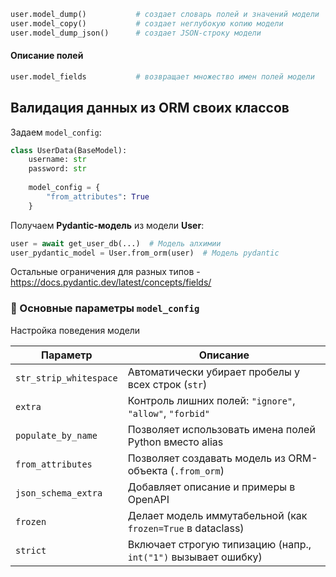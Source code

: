


```python
user.model_dump()           # создает словарь полей и значений модели
user.model_copy()           # создает неглубокую копию модели
user.model_dump_json()      # создает JSON-строку модели
```


#### Описание полей
```python
user.model_fields           # возвращает множество имен полей модели
```

## Валидация данных из ORM своих классов

Задаем `model_config`:

```python
class UserData(BaseModel):
	username: str
	password: str
	
	model_config = {
		"from_attributes": True
	}
```

Получаем **Pydantic-модель** из модели **User**:

```python
user = await get_user_db(...)  # Модель алхимии
user_pydantic_model = User.from_orm(user)  # Модель pydantic
```


Остальные ограничения для разных типов - https://docs.pydantic.dev/latest/concepts/fields/

### 🧩 Основные параметры `model_config`

Настройка поведения модели

| Параметр               | Описание                                                       |
| ---------------------- | -------------------------------------------------------------- |
| `str_strip_whitespace` | Автоматически убирает пробелы у всех строк (`str`)             |
| `extra`                | Контроль лишних полей: `"ignore"`, `"allow"`, `"forbid"`       |
| `populate_by_name`     | Позволяет использовать имена полей Python вместо alias         |
| `from_attributes`      | Позволяет создавать модель из ORM-объекта (`.from_orm`)        |
| `json_schema_extra`    | Добавляет описание и примеры в OpenAPI                         |
| `frozen`               | Делает модель иммутабельной (как `frozen=True` в dataclass)    |
| `strict`               | Включает строгую типизацию (напр., `int("1")` вызывает ошибку) |





